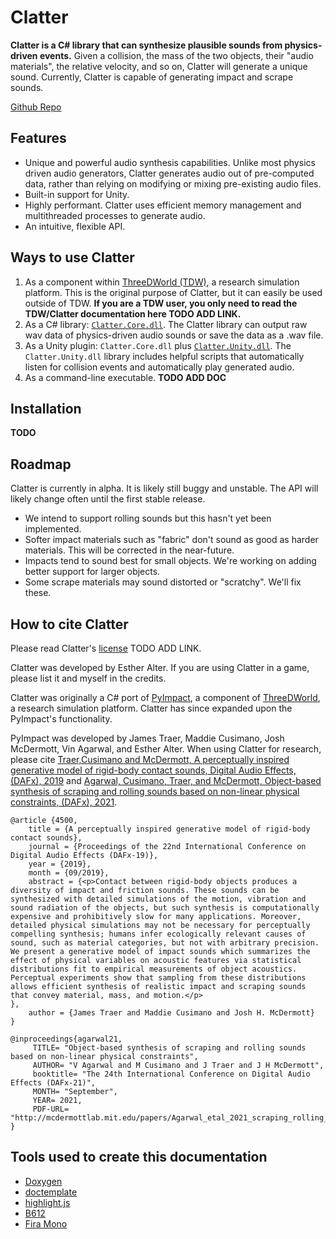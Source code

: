 # Clatter

**Clatter is a C# library that can synthesize plausible sounds from physics-driven events.** Given a collision, the mass of the two objects, their "audio materials", the relative velocity, and so on, Clatter will generate a unique sound. Currently, Clatter is capable of generating impact and scrape sounds.

[Github Repo](https://github.com/alters-mit/clatter)

## Features

- Unique and powerful audio synthesis capabilities. Unlike most physics driven audio generators, Clatter generates audio out of pre-computed data, rather than relying on modifying or mixing pre-existing audio files.
- Built-in support for Unity.
- Highly performant. Clatter uses efficient memory management and multithreaded processes to generate audio.
- An intuitive, flexible API.

## Ways to use Clatter

1. As a component within [ThreeDWorld (TDW)](https://github.com/threedworld-mit/tdw), a research simulation platform. This is the original purpose of Clatter, but it can easily be used outside of TDW. **If you are a TDW user, you only need to read the TDW/Clatter documentation here TODO ADD LINK.**
2. As a C# library: [`Clatter.Core.dll`](clatter.core_overview.html). The Clatter library can output raw wav data of physics-driven audio sounds or save the data as a .wav file.
3. As a Unity plugin: `Clatter.Core.dll` plus [`Clatter.Unity.dll`](clatter.unity_overview.html). The `Clatter.Unity.dll` library includes helpful scripts that automatically listen for collision events and automatically play generated audio.
4. As a command-line executable. **TODO ADD DOC**

## Installation

**TODO**

## Roadmap

Clatter is currently in alpha. It is likely still buggy and unstable. The API will likely change often until the first stable release.

- We intend to support rolling sounds but this hasn't yet been implemented.
- Softer impact materials such as "fabric" don't sound as good as harder materials. This will be corrected in the near-future.
- Impacts tend to sound best for small objects. We're working on adding better support for larger objects.
- Some scrape materials may sound distorted or "scratchy". We'll fix these.

## How to cite Clatter

Please read Clatter's [license](LICENSE.md) TODO ADD LINK.

Clatter was developed by Esther Alter. If you are using Clatter in a game, please list it and myself in the credits.

Clatter was originally a C# port of [PyImpact](https://github.com/threedworld-mit/tdw/blob/master/Documentation/lessons/audio/py_impact.md), a component of [ThreeDWorld](https://github.com/threedworld-mit/tdw), a research simulation platform. Clatter has since expanded upon the PyImpact's functionality.

PyImpact was developed by James Traer, Maddie Cusimano, Josh McDermott, Vin Agarwal, and Esther Alter. When using Clatter for research, please cite [Traer,Cusimano  and McDermott, A perceptually inspired generative model of rigid-body  contact sounds, Digital Audio Effects, (DAFx), 2019](http://dafx2019.bcu.ac.uk/papers/DAFx2019_paper_57.pdf) and [Agarwal,  Cusimano, Traer, and McDermott, Object-based synthesis of scraping and  rolling sounds based on non-linear physical constraints, (DAFx), 2021](http://mcdermottlab.mit.edu/bib2php/pubs/makeAbs.php?loc=agarwal21).

```
@article {4500,
	title = {A perceptually inspired generative model of rigid-body contact sounds},
	journal = {Proceedings of the 22nd International Conference on Digital Audio Effects (DAFx-19)},
	year = {2019},
	month = {09/2019},
	abstract = {<p>Contact between rigid-body objects produces a diversity of impact and friction sounds. These sounds can be synthesized with detailed simulations of the motion, vibration and sound radiation of the objects, but such synthesis is computationally expensive and prohibitively slow for many applications. Moreover, detailed physical simulations may not be necessary for perceptually compelling synthesis; humans infer ecologically relevant causes of sound, such as material categories, but not with arbitrary precision. We present a generative model of impact sounds which summarizes the effect of physical variables on acoustic features via statistical distributions fit to empirical measurements of object acoustics. Perceptual experiments show that sampling from these distributions allows efficient synthesis of realistic impact and scraping sounds that convey material, mass, and motion.</p>
},
	author = {James Traer and Maddie Cusimano and Josh H. McDermott}
}
```

```
@inproceedings{agarwal21,
     TITLE= "Object-based synthesis of scraping and rolling sounds based on non-linear physical constraints",
     AUTHOR= "V Agarwal and M Cusimano and J Traer and J H McDermott",
     booktitle= "The 24th International Conference on Digital Audio Effects (DAFx-21)",
     MONTH= "September",
     YEAR= 2021,
     PDF-URL= "http://mcdermottlab.mit.edu/papers/Agarwal_etal_2021_scraping_rolling_synthesis_DAFx.pdf",
}
```

## Tools used to create this documentation

- [Doxygen](https://www.doxygen.nl/manual/config.html)
- [doctemplate](https://github.com/charlyllo/doctemplate)
- [highlight.js](https://highlightjs.org)
- [B612](https://fonts.google.com/specimen/B612)
- [Fira Mono](https://fonts.google.com/specimen/Fira+Mono)